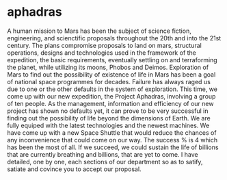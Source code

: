 # aphadras
A human mission to Mars has been the subject of science fiction, engineering, and scienctific proposals throughout the 20th and into the 21st century. The plans compromise proposals to land on mars, structural operations, designs and technologies used in the framework of the expedition, the basic requirements, eventually settling on and terraforming the planet, while utilizing its moons, Phobos and Deimos. Exploration of Mars to find out the possibility of existence of life in Mars has been a goal of national space programmes for decades. Failure has always raged us due to one or the other defaults in the system of exploration. This time, we come up with our new expedition, the Project Aphadras, involving a group of ten people. As the management, information and efficiency of our new project has shown no defaults yet, it can prove to be very successful in finding out the possibility of life beyond the dimensions of Earth. We are fully equiped with the latest technologies and the newest machines. We have come up with a new Space Shuttle that would reduce the chances of any inconvenience that could come on our way. The success % is 4 which has been the most of all. If we succeed, we could sustain the life of billions that are currently breathing and billions, that are yet to come. I have detailed, one by one, each sections of our department so as to satify, satiate and covince you to accept our proposal.
